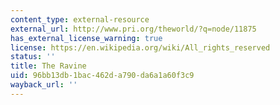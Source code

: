```yaml
---
content_type: external-resource
external_url: http://www.pri.org/theworld/?q=node/11875
has_external_license_warning: true
license: https://en.wikipedia.org/wiki/All_rights_reserved
status: ''
title: The Ravine
uid: 96bb13db-1bac-462d-a790-da6a1a60f3c9
wayback_url: ''
---
```


